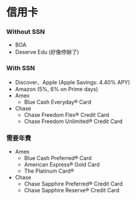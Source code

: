 # 信用卡

### Without SSN

- BOA
- Deserve Edu (好像停辦了)

### With SSN

- Discover、Apple (Apple Savings: 4.40% APY)
- Amazon (5%, 6% on Prime days)
- Amex
  - Blue Cash Everyday® Card
- Chase
  - Chase Freedom Flex® Credit Card
  - Chase Freedom Unlimited® Credit Card

### 需要年費

- Amex
  - Blue Cash Preferred® Card
  - American Express® Gold Card
  - The Platinum Card®
- Chase
  - Chase Sapphire Preferred® Credit Card
  - Chase Sapphire Reserve® Credit Card

